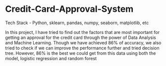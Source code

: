 # Credit-Card-Approval-System
Tech Stack - Python, sklearn, pandas, numpy, seaborn, matplotlib, etc

In this project, I have tried to find out the factors that are most important for getting an approval for the credit card through the power of Data Analysis and Machine Learning. Though we have achieved 86% of accuracy, we also tried to check if we can improve the performance further and tried decision tree. However, 86% is the best we could get from this data using both the model, logistic regression and random forest
